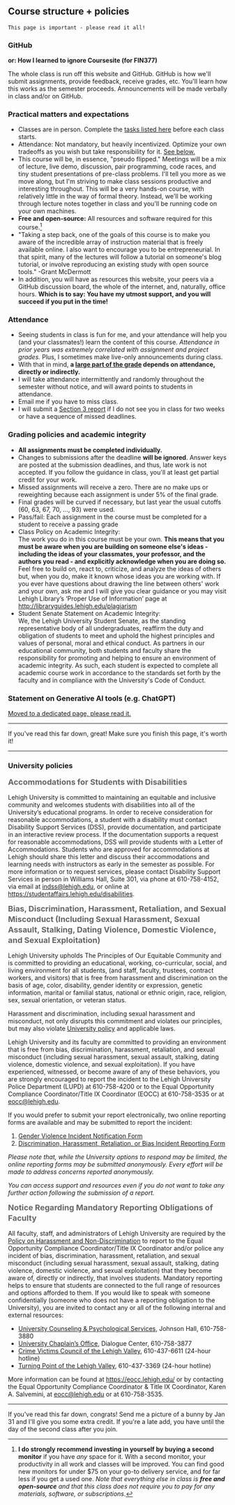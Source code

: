 ## Course structure + policies 
 
```{warning}
This page is important - please read it all!
```

### GitHub

**or: How I learned to ignore Coursesite (for FIN377)**

The whole class is run off this website and GitHub. GitHub is how we'll submit assignments, provide feedback, receive grades, etc.  You'll learn how this works as the semester proceeds. Announcements will be made verbally in class and/or on GitHub. 

### Practical matters and expectations 

- Classes are in person. Complete the [tasks listed here](schedule) before each class starts. 
- Attendance: Not mandatory, but heavily incentivized. Optimize your own tradeoffs as you wish but take responsibility for it. [See below.](#attendance)
- This course will be, in essence, "pseudo flipped." Meetings will be a mix of lecture, live demo, discussion, pair programming, code races, and tiny student presentations of pre-class problems. I'll tell you more as we move along, but I'm striving to make class sessions productive and interesting throughout. This will be a very hands-on course, with relatively little in the way of formal theory. Instead, we'll be working through lecture notes together in class and you'll be running code on your own machines.
- **Free and open-source:** All resources and software required for this course.[^invest]
- "Taking a step back, one of the goals of this course is to make you aware of the incredible array of instruction material that is freely available online. I also want to encourage you to be entrepreneurial. In that spirit, many of the lectures will follow a tutorial on someone's blog tutorial, or involve reproducing an existing study with open source tools." -Grant McDermott
- In addition, you will have as resources this website, your peers via a GitHub discussion board, the whole of the internet, and, naturally, office hours. **Which is to say: You have my utmost support, and you will succeed if you put in the time!**

[^invest]: **I do strongly recommend investing in yourself by buying a second monitor** if you have _any_ space for it. With a second monitor, your productivity in all work and classes will be improved. You can find good new monitors for under \$75 on your go-to delivery service, and for far less if you get a used one.  _Note that everything else in class is **free and open-source** and that this class does not require you to pay for any materials, software, or subscriptions._

### Attendance

- Seeing students in class is fun for me, and your attendance will help you (and your classmates!) learn the content of this course. _Attendance in prior years was extremely correlated with assignment and project grades._ Plus, I sometimes make live-only announcements during class. 
- With that in mind, **a [large part of the grade](gradeoverview) depends on attendance, directly or indirectly.** 
- I will take attendance intermittently and randomly throughout the semester without notice, and will award points to students in attendance. 
- Email me if you have to miss class. 
- I will submit a [Section 3 report](https://studentaffairs.lehigh.edu/content/academic-performance-concern-section-3) if I do not see you in class for two weeks or have a sequence of missed deadlines.  

### Grading policies and academic integrity

- **All assignments must be completed individually.** 
- Changes to submissions after the deadline **will be ignored**. Answer keys are posted at the submission deadlines, and thus, late work is not accepted. If you follow the guidance in class, you'll at least get partial credit for your work.
- Missed assignments will receive a zero. There are no make ups or reweighting because each assignment is under 5% of the final grade. 
- Final grades will be curved if necessary, but last year the usual cutoffs (60, 63, 67, 70, ..., 93) were used.
- Pass/fail: Each assignment in the course must be completed for a student to receive a passing grade 
- Class Policy on Academic Integrity: <br>
    The work you do in this course must be your own. **This means that you must be aware when you are building on someone else's ideas - including  the ideas of your classmates, your professor, and the authors you read - and explicitly acknowledge when you are doing so.** Feel free to build on, react to, criticize, and analyze the ideas of others but, when you do, make it known whose ideas you are working with. If you ever have questions about drawing the line between others' work and your own, ask me and I will give you clear guidance or you may visit Lehigh Library’s ‘Proper Use of Information’ page at http://libraryguides.lehigh.edu/plagiarism 
- Student Senate Statement on Academic Integrity: <br>
    We, the Lehigh University Student Senate, as the standing representative body of all undergraduates, reaffirm the duty and obligation of students to meet and uphold the highest principles and values of personal, moral and ethical conduct. As partners in our educational community, both students and faculty share the responsibility for promoting and helping to ensure an environment of academic integrity. As such, each student is expected to complete all academic course work in accordance to the standards set forth by the faculty and in compliance with the University's Code of Conduct.

### Statement on Generative AI tools (e.g. ChatGPT)

[Moved to a dedicated page, please read it.](use_of_gpt)

---

If you've read this far down, great! Make sure you finish this page, it's worth it!

---


### University policies

<p style="font-size:18px; line-height:24px; color:#666666; margin:0 0 10px;"> <b> <!-- makes it like H3 -->
 Accommodations for Students with Disabilities 
</b></p>

Lehigh University is committed to maintaining an equitable and inclusive community and welcomes students with disabilities into all of the University’s educational programs.  In order to receive consideration for reasonable accommodations, a student with a disability must contact Disability Support Services (DSS), provide documentation, and participate in an interactive review process.  If the documentation supports a request for reasonable accommodations, DSS will provide students with a Letter of Accommodations. Students who are approved for accommodations at Lehigh should share this letter and discuss their accommodations and learning needs with instructors as early in the semester as possible.  For more information or to request services, please contact Disability Support Services in person in Williams Hall, Suite 301, via phone at 610-758-4152, via email at indss@lehigh.edu, or online at https://studentaffairs.lehigh.edu/disabilities.

<p style="font-size:18px; line-height:24px; color:#666666; margin:0 0 10px;"> <b> <!-- makes it like H3 -->
Bias, Discrimination, Harassment, Retaliation, and Sexual Misconduct (Including Sexual Harassment, Sexual Assault, Stalking, Dating Violence, Domestic Violence, and Sexual Exploitation)
</b></p>

Lehigh University upholds The Principles of Our Equitable Community and is committed to providing an educational, working, co-curricular, social, and living environment for all students, (and staff, faculty, trustees, contract workers, and visitors) that is free from harassment and discrimination on the basis of age, color, disability, gender identity or expression, genetic information, marital or familial status, national or ethnic origin, race, religion, sex, sexual orientation, or veteran status. 

Harassment and discrimination, including sexual harassment and misconduct, not only disrupts this commitment and violates our principles, but may also violate [University policy](https://www.lehigh.edu/~policy/documents/Revised-Policy-on%20Harassment-and-Non-Discrimination-8-14-20-Final) and applicable laws.

Lehigh University and its faculty are committed to providing an environment that is free from bias, discrimination, harassment, retaliation, and sexual misconduct (including sexual harassment, sexual assault, stalking, dating violence, domestic violence, and sexual exploitation).  If you have experienced, witnessed, or become aware of any of these behaviors, you are strongly encouraged to report the incident to the Lehigh University Police Department (LUPD) at 610-758-4200 or to the Equal Opportunity Compliance Coordinator/Title IX Coordinator (EOCC) at 610-758-3535 or at eocc@lehigh.edu.

If you would prefer to submit your report electronically, two online reporting forms are available and may be submitted to report the incident:
1. [Gender Violence Incident Notification Form](https://cf.lehigh.edu/gves/auth/gvreport/)
2. [Discrimination, Harassment, Retaliation, or Bias Incident Reporting Form](https://cm.maxient.com/reportingform.php?LehighUniv&layout_id=30)

_Please note that, while the University options to respond may be limited, the online reporting forms may be submitted anonymously.  Every effort will be made to address concerns reported anonymously._

_You can access support and resources even if you do not want to take any further action following the submission of a report._

<p style="font-size:18px; line-height:24px; color:#666666; margin:0 0 10px;"> <b> <!-- makes it like H3 -->
Notice Regarding Mandatory Reporting Obligations of Faculty
</b></p>

All faculty, staff, and administrators of Lehigh University are required by the [Policy on Harassment and Non-Discrimination](https://www.lehigh.edu/~policy/documents/Revised-Policy-on%20Harassment-and-Non-Discrimination-8-14-20-Final) to report to the Equal Opportunity Compliance Coordinator/Title IX Coordinator and/or police any incident of bias, discrimination, harassment, retaliation, and sexual misconduct (including sexual harassment, sexual assault, stalking, dating violence, domestic violence, and sexual exploitation) that they become aware of, directly or indirectly, that involves students.  Mandatory reporting helps to ensure that students are connected to the full range of resources and options afforded to them.   If you would like to speak with someone confidentially (someone who does not have a reporting obligation to the University), you are invited to contact any or all of the following internal and external resources:

- [University Counseling & Psychological Services](https://studentaffairs.lehigh.edu/content/counseling-psychological-services-ucps), Johnson Hall, 610-758-3880
- [University Chaplain’s Office](https://chaplain.lehigh.edu/), Dialogue Center, 610-758-3877
- [Crime Victims Council of the Lehigh Valley](https://cvclv.org/), 610-437-6611 (24-hour hotline)
- [Turning Point of the Lehigh Valley](https://www.turningpointlv.org/), 610-437-3369 (24-hour hotline)

More information can be found at https://eocc.lehigh.edu/ or by contacting the Equal Opportunity Compliance Coordinator & Title IX Coordinator, Karen A. Salvemini, at eocc@lehigh.edu or at 610-758-3535.

---

If you've read this far down, congrats! Send me a picture of a bunny by Jan 31 and I'll give you some extra credit. If you're a late add, you have until the day of the second class after you join.  

